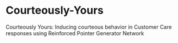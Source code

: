 # Courteously-Yours
Courteously Yours:  Inducing courteous behavior in Customer Care responses using Reinforced Pointer Generator Network

